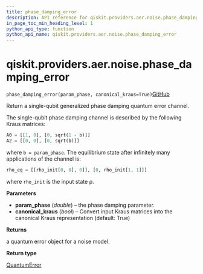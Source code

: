 ```yaml
---
title: phase_damping_error
description: API reference for qiskit.providers.aer.noise.phase_damping_error
in_page_toc_min_heading_level: 1
python_api_type: function
python_api_name: qiskit.providers.aer.noise.phase_damping_error
---
```


# qiskit.providers.aer.noise.phase\_damping\_error

<span id="qiskit.providers.aer.noise.phase_damping_error" />

`phase_damping_error(param_phase, canonical_kraus=True)`[GitHub](https://github.com/qiskit/qiskit-aer/tree/stable/0.9/qiskit/providers/aer/noise/errors/standard_errors.py "view source code")

Return a single-qubit generalized phase damping quantum error channel.

The single-qubit phase damping channel is described by the following Kraus matrices:

```python
A0 = [[1, 0], [0, sqrt(1 - b)]]
A2 = [[0, 0], [0, sqrt(b)]]
```

where `b = param_phase`. The equilibrium state after infinitely many applications of the channel is:

```python
rho_eq = [[rho_init[0, 0], 0]], [0, rho_init[1, 1]]]
```

where `rho_init` is the input state ρ.

**Parameters**

*   **param\_phase** (*double*) – the phase damping parameter.
*   **canonical\_kraus** (*bool*) – Convert input Kraus matrices into the canonical Kraus representation (default: True)

**Returns**

a quantum error object for a noise model.

**Return type**

[QuantumError](qiskit.providers.aer.noise.QuantumError "qiskit.providers.aer.noise.QuantumError")

